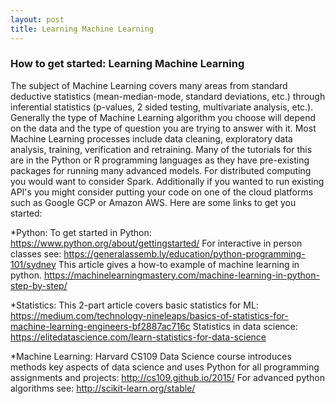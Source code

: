 ```yaml
---
layout: post
title: Learning Machine Learning
---
```

### How to get started: Learning Machine Learning

The subject of Machine Learning covers many areas from standard deductive statistics (mean-median-mode, standard deviations, etc.) through inferential statistics (p-values, 2 sided testing, multivariate analysis, etc.). Generally the type of Machine Learning algorithm you choose will depend on the data and the type of question you are trying to answer with it. Most Machine Learning processes include data cleaning, exploratory data analysis, training, verification and retraining. Many of the tutorials for this are in the Python or R programming languages as they have pre-existing packages for running many advanced models. For distributed computing you would want to consider Spark. Additionally if you wanted to run existing API's you might consider putting your code on one of the cloud platforms such as Google GCP or Amazon AWS. Here are some links to get you started:

*Python:
To get started in Python: https://www.python.org/about/gettingstarted/
For interactive in person classes see: https://generalassemb.ly/education/python-programming-101/sydney
This article gives a how-to example of machine learning in python. https://machinelearningmastery.com/machine-learning-in-python-step-by-step/

*Statistics:
This 2-part article covers basic statistics for ML: https://medium.com/technology-nineleaps/basics-of-statistics-for-machine-learning-engineers-bf2887ac716c
Statistics in data science: https://elitedatascience.com/learn-statistics-for-data-science

*Machine Learning:
Harvard CS109 Data Science course introduces methods key aspects of data science and uses Python for all programming assignments and projects: http://cs109.github.io/2015/
For advanced python algorithms see: http://scikit-learn.org/stable/
